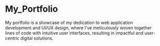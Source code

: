 # My_Portfolio
My portfolio is a showcase of my dedication to web application development and UI/UX design, where I've meticulously woven together lines of code with intuitive user interfaces, resulting in impactful and user-centric digital solutions.
